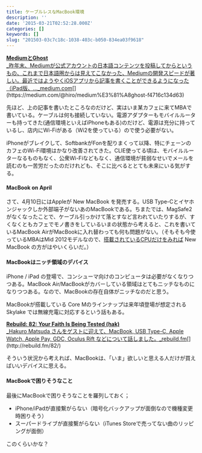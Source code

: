 ```yaml
---
title: ケーブルレスなMacBook環境
description: ''
date: '2015-03-21T02:52:28.000Z'
categories: []
keywords: []
slug: "201503-03c7c18c-1038-403c-b050-834ea03f9618"
---
```

[**MediumとGhost**  
_昨年末、Mediumが公式アカウントの日本語コンテンツを投稿してからというもの、これまで日本語圏からは見えてこなかった、Mediumの開発スピードが著しい。最近ではようやくiOSアプリから記事を書くことができるようになった（iPad版、…_medium.com](https://medium.com/@hiro/medium%E3%81%A8ghost-f4716c134d63 "https://medium.com/@hiro/medium%E3%81%A8ghost-f4716c134d63")[](https://medium.com/@hiro/medium%E3%81%A8ghost-f4716c134d63)

先ほど、上の記事を書いたところなのだけど、実はいま某カフェに来てMBAで書いている。ケーブルは何も接続していない。電源アダプターもモバイルルーターも持ってきた(通信環境といえばiPhoneもある)のだけど、電源は充分に持っているし、店内にWi-Fiがある（Wi2を使っている）ので使う必要がない。

iPhoneがブレイクして、SoftbankがFonを配りまくって以降、特にチェーンのカフェのWi-Fi環境はかなり改善されてきた。CLIE使ってる頃は、モバイルルーターなるものもなく、公衆Wi-Fiなどもなく、通信環境が貧弱なせいでメールを読むのも一苦労だったのだけれども、そこに比べるととても未来にいる気がする。

#### MacBook on April

さて、4月10日にはAppleが New MacBook を発売する。USB Type-Cとイヤホンジャックしか外部端子がないあのMacBookである。ちまたでは、MagSafe2がなくなったことで、ケーブル引っかけて落とすなど言われていたりするが、すくなくともカフェでモノ書きをしているいまの状態から考えると、これを書いているMacBook AirがMacBookに入れ替わっても何も問題がない。（そもそも今使っているMBAはMid 2012モデルなので、[搭載されているCPUだけをみれば](http://smcomemory.com/cpu-917) New MacBook の方がはやいくらいだ。）

#### MacBookはニッチ領域のデバイス

iPhone / iPad の登場で、コンシューマ向けのコンピュータは必要がなくなりつつある。MacBook Air/MacBookがカバーしている領域はとてもニッチなものになりつつある。なので、MacBookの存在自体がニッチなのだと思う。

MacBookが搭載している Core Mのラインナップは来年頃登場が想定される Skylake では無線充電に対応するという話もある。

[**Rebuild: 82: Your Faith Is Being Tested (hak)**  
_Hakuro Matsuda さんをゲストに迎えて、MacBook, USB Type-C, Apple Watch, Apple Pay, GDC, Oculus Rift などについて話しました。_rebuild.fm](http://rebuild.fm/82/ "http://rebuild.fm/82/")[](http://rebuild.fm/82/)

そういう状況から考えれば、MacBookは、「いま」欲しいと思える人だけが買えばいいデバイスに思える。

#### MacBookで困りそうなこと

最後にMacBookで困りそうなことを羅列しておく；

*   iPhone/iPadが直接繋がらない（暗号化バックアップが面倒なので機種変更時困りそう）
*   スーパードライブが直接繋がらない（iTunes Storeで売ってない曲のリッピングが面倒）

このくらいかな？